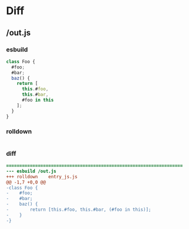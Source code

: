 # Diff
## /out.js
### esbuild
```js
class Foo {
  #foo;
  #bar;
  baz() {
    return [
      this.#foo,
      this.#bar,
      #foo in this
    ];
  }
}
```
### rolldown
```js


```
### diff
```diff
===================================================================
--- esbuild	/out.js
+++ rolldown	entry_js.js
@@ -1,7 +0,0 @@
-class Foo {
-    #foo;
-    #bar;
-    baz() {
-        return [this.#foo, this.#bar, (#foo in this)];
-    }
-}

```